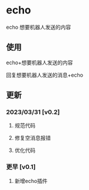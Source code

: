 # echo

echo
想要机器人发送的内容

## 使用

echo+想要机器人发送的内容

回复想要机器人发送的消息+echo

## 更新

### 2023/03/31 [v0.2]

1. 规范代码

2. 修复空消息报错

3. 优化代码

### 更早 [v0.1]

1. 新增echo插件


